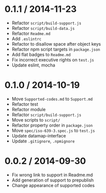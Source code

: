 
0.1.1 / 2014-11-23
==================

 * Refactor `script/build-support.js`
 * Refactor `script/build-data.js`
 * Refactor `Readme.md`
 * Add `.eslintrc`
 * Refactor to disallow space after object keys
 * Refactor npm script targets in `package.json`
 * Add flat badges to `Readme.md`
 * Fix incorrect executive rights on `test.js`
 * Update eslint, mocha

0.1.0 / 2014-10-19
==================

 * Move `Supported-codes.md` to `Support.md`
 * Refactor test
 * Refactor module
 * Refactor `script/build-support.js`
 * Move scripts to `script/`
 * Refactor property order in `package.json`
 * Move `spec/iso-639-3.spec.js` to `test.js`
 * Update datamap-interface
 * Update `.gitignore`, `.npmignore`

0.0.2 / 2014-09-30
==================

 * Fix wrong link to support in Readme.md
 * Add generation of support to prepublish
 * Change appearance of supported codes

